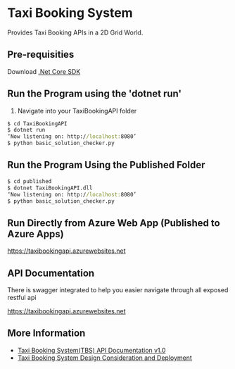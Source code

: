Taxi Booking System
==============
Provides Taxi Booking APIs in a 2D Grid World.


Pre-requisities 
---------------
Download [.Net Core SDK ](https://dotnet.microsoft.com/download)


Run the Program using the 'dotnet run'
---------------

1. Navigate into your TaxiBookingAPI folder

```cmd
$ cd TaxiBookingAPI
$ dotnet run
‘Now listening on: http://localhost:8080’ 
$ python basic_solution_checker.py
```

Run the Program Using the Published Folder
------------------------------------------

```cmd
$ cd published
$ dotnet TaxiBookingAPI.dll
‘Now listening on: http://localhost:8080’ 
$ python basic_solution_checker.py
```

Run Directly from Azure Web App (Published to Azure Apps)
---------------------------------------------------------

https://taxibookingapi.azurewebsites.net


API Documentation
-------------------

There is swagger integrated to help you easier navigate through all exposed restful api

https://taxibookingapi.azurewebsites.net

More Information
-------------------
- [Taxi Booking System(TBS) API Documentation v1.0](https://github.com/ShahUjval/TaxiBookingSystem/blob/master/Taxi%20Booking%20System(TBS)%20API%20Documentation%20v1.0.pdf)
- [Taxi Booking System Design Consideration and Deployment](https://github.com/ShahUjval/TaxiBookingSystem/blob/master/Taxi%20Booking%20System%20Design%20Consideration%20and%20Deployment.pdf)

